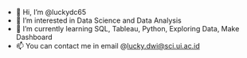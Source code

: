 - 👋 Hi, I’m @luckydc65
- 👀 I’m interested in Data Science and Data Analysis
- 🌱 I’m currently learning SQL, Tableau, Python, Exploring Data, Make Dashboard
- 📫 You can contact me in email @lucky.dwi@sci.ui.ac.id

<!---
luckydc65/luckydc65 is a ✨ special ✨ repository because its `README.md` (this file) appears on your GitHub profile.
You can click the Preview link to take a look at your changes.
--->
